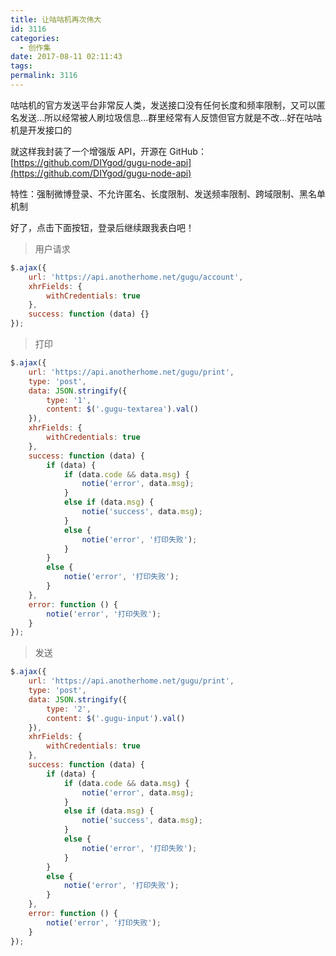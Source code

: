 ```yaml
---
title: 让咕咕机再次伟大
id: 3116
categories:
  - 创作集
date: 2017-08-11 02:11:43
tags:
permalink: 3116
---
```



<style>
    .gugu-print {
        display: none;
        margin-top: 20px;
    }
    .gugu-btn {
        cursor: pointer;
        border: 1px solid #eee;
        display: inline-block;
        padding: 5px 10px;
        background: #fff;
        border-radius: 4px;
    }
    .gugu-login-btn-wrap {
        text-align: center;
    }
    .gugu-login-btn {
        cursor: pointer;
    }
    .gugu-user {
        display: none;
        text-align: center;
    }
    .gugu-avatar {
        display: inline-block;
        height: 50px;
        width: 50px;
        background-size: contain;
        border-radius: 50%;
    }
    .gugu-info {
        padding-top: 25px;
        font-weight: bold;
        line-height: 25px;
    }
    .gugu-name {
        font-size: 18px;
    }
    .gugu-textarea {
        width: 100%;
        height: 100px;
        font-size: 14px;
        padding: 10px;
        box-sizing: border-box;
    }
    .gugu-input {
        width: 100%;
        font-size: 14px;
        padding: 10px;
        box-sizing: border-box;
    }
</style>

咕咕机的官方发送平台非常反人类，发送接口没有任何长度和频率限制，又可以匿名发送...所以经常被人刷垃圾信息...群里经常有人反馈但官方就是不改...好在咕咕机是开发接口的

就这样我封装了一个增强版 API，开源在 GitHub： [https://github.com/DIYgod/gugu-node-api](https://github.com/DIYgod/gugu-node-api)

特性：强制微博登录、不允许匿名、长度限制、发送频率限制、跨域限制、黑名单机制

好了，点击下面按钮，登录后继续跟我表白吧！

> 用户请求

```js
$.ajax({
    url: 'https://api.anotherhome.net/gugu/account',
    xhrFields: {
        withCredentials: true
    },
    success: function (data) {}
});
```

> 打印

```js
$.ajax({
    url: 'https://api.anotherhome.net/gugu/print',
    type: 'post',
    data: JSON.stringify({
        type: '1',
        content: $('.gugu-textarea').val()
    }),
    xhrFields: {
        withCredentials: true
    },
    success: function (data) {
        if (data) {
            if (data.code && data.msg) {
                notie('error', data.msg);
            }
            else if (data.msg) {
                notie('success', data.msg);
            }
            else {
                notie('error', '打印失败');
            }
        }
        else {
            notie('error', '打印失败');
        }
    },
    error: function () {
        notie('error', '打印失败');
    }
});
```

> 发送

```js
$.ajax({
    url: 'https://api.anotherhome.net/gugu/print',
    type: 'post',
    data: JSON.stringify({
        type: '2',
        content: $('.gugu-input').val()
    }),
    xhrFields: {
        withCredentials: true
    },
    success: function (data) {
        if (data) {
            if (data.code && data.msg) {
                notie('error', data.msg);
            }
            else if (data.msg) {
                notie('success', data.msg);
            }
            else {
                notie('error', '打印失败');
            }
        }
        else {
            notie('error', '打印失败');
        }
    },
    error: function () {
        notie('error', '打印失败');
    }
});
```